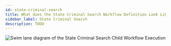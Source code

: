 ```yaml
---
id: state-criminal-search
title: What does the State Criminal Search Workflow Definition Look Like?
sidebar_label: State Criminal Search
description: TODO
---
```


<!--SNIPSTART background-checks-state-criminal-workflow-definition-->
<!--SNIPEND-->

![Swim lane diagram of the State Criminal Search Child Workflow Execution](/diagrams/background-checks/state-criminal-search-flow.svg)
